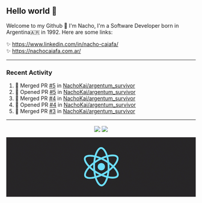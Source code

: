 ## Hello world 👋  
Welcome to my Github 🧙‍ I'm Nacho, I'm a Software Developer born in Argentina🇦🇷 in 1992. Here are some links:  
  
✨ https://www.linkedin.com/in/nacho-caiafa/  
✨ https://nachocaiafa.com.ar/  

---

### Recent Activity

<!--START_SECTION:activity-->
1. 🎉 Merged PR [#5](https://github.com/NachoKai/argentum_survivor/pull/5) in [NachoKai/argentum_survivor](https://github.com/NachoKai/argentum_survivor)
2. 💪 Opened PR [#5](https://github.com/NachoKai/argentum_survivor/pull/5) in [NachoKai/argentum_survivor](https://github.com/NachoKai/argentum_survivor)
3. 🎉 Merged PR [#4](https://github.com/NachoKai/argentum_survivor/pull/4) in [NachoKai/argentum_survivor](https://github.com/NachoKai/argentum_survivor)
4. 💪 Opened PR [#4](https://github.com/NachoKai/argentum_survivor/pull/4) in [NachoKai/argentum_survivor](https://github.com/NachoKai/argentum_survivor)
5. 🎉 Merged PR [#3](https://github.com/NachoKai/argentum_survivor/pull/3) in [NachoKai/argentum_survivor](https://github.com/NachoKai/argentum_survivor)
<!--END_SECTION:activity-->

---

<p align="center">
    <img align='center' src="https://github-readme-stats.vercel.app/api?username=NachoKai&theme=react&hide_border=true&include_all_commits=false&count_private=true" />
    <img align="center" src="https://github-readme-stats.vercel.app/api/top-langs?username=NachoKai&langs_count=10&show_icons=true&locale=en&layout=compact&theme=react&hide_border=true" />
   <!-- <img align='center' src="https://github-readme-streak-stats.herokuapp.com/?user=NachoKai&theme=react&hide_border=true" /> -->
</p>

<p align="center">
    <img align='center' src='https://raw.githubusercontent.com/NachoKai/NachoKai/master/x3x5w638kkixi9s3h3vw.gif' >
</p>
